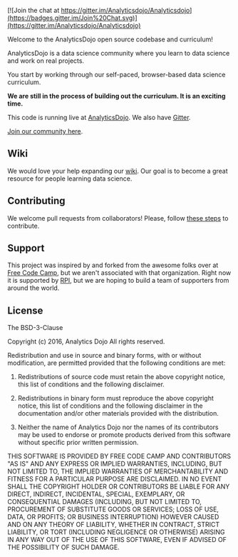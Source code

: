 

[![Join the chat at https://gitter.im/Analyticsdojo/Analyticsdojo](https://badges.gitter.im/Join%20Chat.svg)](https://gitter.im/Analyticsdojo/Analyticsdojo)


Welcome to the AnalyticsDojo open source codebase and curriculum!


AnalyticsDojo is a data science community where you learn to data science and work on real projects.


You start by working through our self-paced, browser-based data science curriculum.

**We are still in the process of building out the curriculum.  It is an exciting time.** 


This code is running live at [AnalyticsDojo](http://www.AnalyticsDojo.com). We also have [Gitter](https://gitter.im/Analyticsdojo/Analyticsdojo).


[Join our community here](http://www.AnalyticsDojo.com).


Wiki
------------

We would love your help expanding our [wiki](https://github.com/jkuruzovoich/analyticsdojo/wiki). Our goal is to become a great resource for people learning data science.


Contributing
------------

We welcome pull requests from collaborators! Please, follow [these steps](CONTRIBUTING.md) to contribute.

Support
------------


This project was inspired by and forked from the awesome folks over at [Free Code Camp](https://github.com/FreeCodeCamp/FreeCodeCamp), but we aren't associated with that organization. Right now it is supported by [RPI](https://www.rpi.edu), but we are hoping to build a team of supporters from around the world. 


License
-------

The BSD-3-Clause

Copyright (c) 2016, Analytics Dojo
All rights reserved.

Redistribution and use in source and binary forms, with or without modification, are permitted provided that the following conditions are met:

1. Redistributions of source code must retain the above copyright notice, this list of conditions and the following disclaimer.

2. Redistributions in binary form must reproduce the above copyright notice, this list of conditions and the following disclaimer in the documentation and/or other materials provided with the distribution.

3. Neither the name of Analytics Dojo nor the names of its contributors may be used to endorse or promote products derived from this software without specific prior written permission.

THIS SOFTWARE IS PROVIDED BY FREE CODE CAMP AND CONTRIBUTORS "AS IS" AND ANY EXPRESS OR IMPLIED WARRANTIES, INCLUDING, BUT NOT LIMITED TO, THE IMPLIED WARRANTIES OF MERCHANTABILITY AND FITNESS FOR A PARTICULAR PURPOSE ARE DISCLAIMED. IN NO EVENT SHALL THE COPYRIGHT HOLDER OR CONTRIBUTORS BE LIABLE FOR ANY DIRECT, INDIRECT, INCIDENTAL, SPECIAL, EXEMPLARY, OR CONSEQUENTIAL DAMAGES (INCLUDING, BUT NOT LIMITED TO, PROCUREMENT OF SUBSTITUTE GOODS OR SERVICES; LOSS OF USE, DATA, OR PROFITS; OR BUSINESS INTERRUPTION) HOWEVER CAUSED AND ON ANY THEORY OF LIABILITY, WHETHER IN CONTRACT, STRICT LIABILITY, OR TORT (INCLUDING NEGLIGENCE OR OTHERWISE) ARISING IN ANY WAY OUT OF THE USE OF THIS SOFTWARE, EVEN IF ADVISED OF THE POSSIBILITY OF SUCH DAMAGE.
